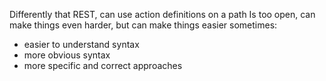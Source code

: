 Differently that REST, can use action definitions on a path 
Is too open, can make things even harder, but can make things easier sometimes:
- easier to understand syntax
- more obvious syntax
- more specific and correct approaches